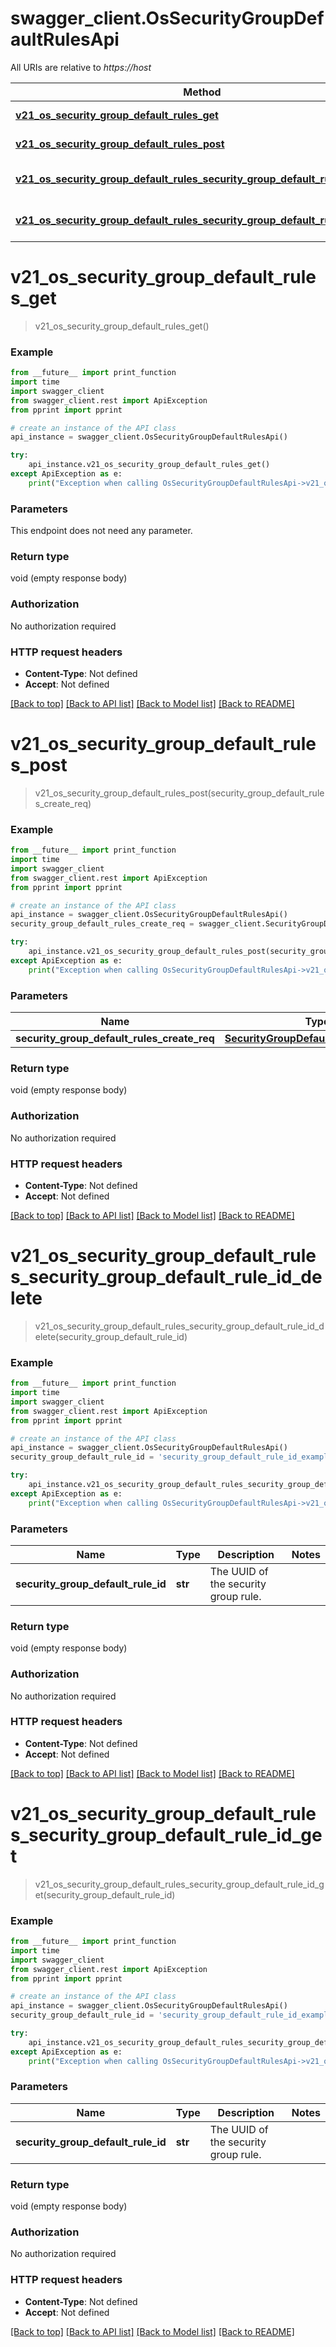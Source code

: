 # swagger_client.OsSecurityGroupDefaultRulesApi

All URIs are relative to *https://host*

Method | HTTP request | Description
------------- | ------------- | -------------
[**v21_os_security_group_default_rules_get**](OsSecurityGroupDefaultRulesApi.md#v21_os_security_group_default_rules_get) | **GET** /v2.1/os-security-group-default-rules | 
[**v21_os_security_group_default_rules_post**](OsSecurityGroupDefaultRulesApi.md#v21_os_security_group_default_rules_post) | **POST** /v2.1/os-security-group-default-rules | 
[**v21_os_security_group_default_rules_security_group_default_rule_id_delete**](OsSecurityGroupDefaultRulesApi.md#v21_os_security_group_default_rules_security_group_default_rule_id_delete) | **DELETE** /v2.1/os-security-group-default-rules/{security_group_default_rule_id} | 
[**v21_os_security_group_default_rules_security_group_default_rule_id_get**](OsSecurityGroupDefaultRulesApi.md#v21_os_security_group_default_rules_security_group_default_rule_id_get) | **GET** /v2.1/os-security-group-default-rules/{security_group_default_rule_id} | 


# **v21_os_security_group_default_rules_get**
> v21_os_security_group_default_rules_get()



### Example
```python
from __future__ import print_function
import time
import swagger_client
from swagger_client.rest import ApiException
from pprint import pprint

# create an instance of the API class
api_instance = swagger_client.OsSecurityGroupDefaultRulesApi()

try:
    api_instance.v21_os_security_group_default_rules_get()
except ApiException as e:
    print("Exception when calling OsSecurityGroupDefaultRulesApi->v21_os_security_group_default_rules_get: %s\n" % e)
```

### Parameters
This endpoint does not need any parameter.

### Return type

void (empty response body)

### Authorization

No authorization required

### HTTP request headers

 - **Content-Type**: Not defined
 - **Accept**: Not defined

[[Back to top]](#) [[Back to API list]](../README.md#documentation-for-api-endpoints) [[Back to Model list]](../README.md#documentation-for-models) [[Back to README]](../README.md)

# **v21_os_security_group_default_rules_post**
> v21_os_security_group_default_rules_post(security_group_default_rules_create_req)



### Example
```python
from __future__ import print_function
import time
import swagger_client
from swagger_client.rest import ApiException
from pprint import pprint

# create an instance of the API class
api_instance = swagger_client.OsSecurityGroupDefaultRulesApi()
security_group_default_rules_create_req = swagger_client.SecurityGroupDefaultRulesCreateReq() # SecurityGroupDefaultRulesCreateReq | 

try:
    api_instance.v21_os_security_group_default_rules_post(security_group_default_rules_create_req)
except ApiException as e:
    print("Exception when calling OsSecurityGroupDefaultRulesApi->v21_os_security_group_default_rules_post: %s\n" % e)
```

### Parameters

Name | Type | Description  | Notes
------------- | ------------- | ------------- | -------------
 **security_group_default_rules_create_req** | [**SecurityGroupDefaultRulesCreateReq**](SecurityGroupDefaultRulesCreateReq.md)|  | 

### Return type

void (empty response body)

### Authorization

No authorization required

### HTTP request headers

 - **Content-Type**: Not defined
 - **Accept**: Not defined

[[Back to top]](#) [[Back to API list]](../README.md#documentation-for-api-endpoints) [[Back to Model list]](../README.md#documentation-for-models) [[Back to README]](../README.md)

# **v21_os_security_group_default_rules_security_group_default_rule_id_delete**
> v21_os_security_group_default_rules_security_group_default_rule_id_delete(security_group_default_rule_id)



### Example
```python
from __future__ import print_function
import time
import swagger_client
from swagger_client.rest import ApiException
from pprint import pprint

# create an instance of the API class
api_instance = swagger_client.OsSecurityGroupDefaultRulesApi()
security_group_default_rule_id = 'security_group_default_rule_id_example' # str | The UUID of the security group rule. 

try:
    api_instance.v21_os_security_group_default_rules_security_group_default_rule_id_delete(security_group_default_rule_id)
except ApiException as e:
    print("Exception when calling OsSecurityGroupDefaultRulesApi->v21_os_security_group_default_rules_security_group_default_rule_id_delete: %s\n" % e)
```

### Parameters

Name | Type | Description  | Notes
------------- | ------------- | ------------- | -------------
 **security_group_default_rule_id** | **str**| The UUID of the security group rule.  | 

### Return type

void (empty response body)

### Authorization

No authorization required

### HTTP request headers

 - **Content-Type**: Not defined
 - **Accept**: Not defined

[[Back to top]](#) [[Back to API list]](../README.md#documentation-for-api-endpoints) [[Back to Model list]](../README.md#documentation-for-models) [[Back to README]](../README.md)

# **v21_os_security_group_default_rules_security_group_default_rule_id_get**
> v21_os_security_group_default_rules_security_group_default_rule_id_get(security_group_default_rule_id)



### Example
```python
from __future__ import print_function
import time
import swagger_client
from swagger_client.rest import ApiException
from pprint import pprint

# create an instance of the API class
api_instance = swagger_client.OsSecurityGroupDefaultRulesApi()
security_group_default_rule_id = 'security_group_default_rule_id_example' # str | The UUID of the security group rule. 

try:
    api_instance.v21_os_security_group_default_rules_security_group_default_rule_id_get(security_group_default_rule_id)
except ApiException as e:
    print("Exception when calling OsSecurityGroupDefaultRulesApi->v21_os_security_group_default_rules_security_group_default_rule_id_get: %s\n" % e)
```

### Parameters

Name | Type | Description  | Notes
------------- | ------------- | ------------- | -------------
 **security_group_default_rule_id** | **str**| The UUID of the security group rule.  | 

### Return type

void (empty response body)

### Authorization

No authorization required

### HTTP request headers

 - **Content-Type**: Not defined
 - **Accept**: Not defined

[[Back to top]](#) [[Back to API list]](../README.md#documentation-for-api-endpoints) [[Back to Model list]](../README.md#documentation-for-models) [[Back to README]](../README.md)

